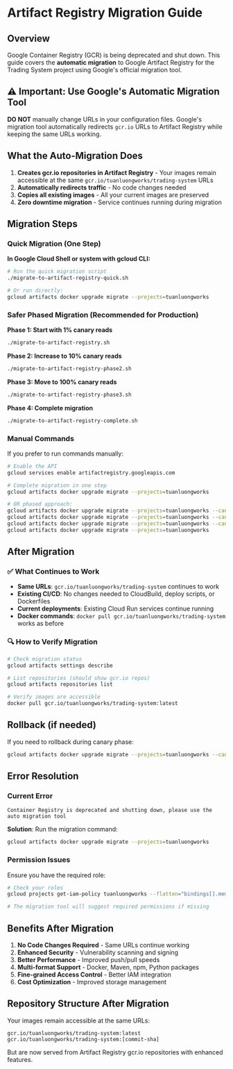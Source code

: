# Artifact Registry Migration Guide

## Overview
Google Container Registry (GCR) is being deprecated and shut down. This guide covers the **automatic migration** to Google Artifact Registry for the Trading System project using Google's official migration tool.

## ⚠️ Important: Use Google's Automatic Migration Tool

**DO NOT** manually change URLs in your configuration files. Google's migration tool automatically redirects `gcr.io` URLs to Artifact Registry while keeping the same URLs working.

## What the Auto-Migration Does

1. **Creates gcr.io repositories in Artifact Registry** - Your images remain accessible at the same `gcr.io/tuanluongworks/trading-system` URLs
2. **Automatically redirects traffic** - No code changes needed
3. **Copies all existing images** - All your current images are preserved
4. **Zero downtime migration** - Service continues running during migration

## Migration Steps

### Quick Migration (One Step)

**In Google Cloud Shell or system with gcloud CLI:**
```bash
# Run the quick migration script
./migrate-to-artifact-registry-quick.sh

# Or run directly:
gcloud artifacts docker upgrade migrate --projects=tuanluongworks
```

### Safer Phased Migration (Recommended for Production)

**Phase 1: Start with 1% canary reads**
```bash
./migrate-to-artifact-registry.sh
```

**Phase 2: Increase to 10% canary reads**
```bash
./migrate-to-artifact-registry-phase2.sh
```

**Phase 3: Move to 100% canary reads**
```bash
./migrate-to-artifact-registry-phase3.sh
```

**Phase 4: Complete migration**
```bash
./migrate-to-artifact-registry-complete.sh
```

### Manual Commands

If you prefer to run commands manually:

```bash
# Enable the API
gcloud services enable artifactregistry.googleapis.com

# Complete migration in one step
gcloud artifacts docker upgrade migrate --projects=tuanluongworks

# OR phased approach:
gcloud artifacts docker upgrade migrate --projects=tuanluongworks --canary-reads=1
gcloud artifacts docker upgrade migrate --projects=tuanluongworks --canary-reads=10  
gcloud artifacts docker upgrade migrate --projects=tuanluongworks --canary-reads=100
gcloud artifacts docker upgrade migrate --projects=tuanluongworks
```

## After Migration

### ✅ What Continues to Work
- **Same URLs**: `gcr.io/tuanluongworks/trading-system` continues to work
- **Existing CI/CD**: No changes needed to CloudBuild, deploy scripts, or Dockerfiles  
- **Current deployments**: Existing Cloud Run services continue running
- **Docker commands**: `docker pull gcr.io/tuanluongworks/trading-system` works as before

### 🔍 How to Verify Migration

```bash
# Check migration status
gcloud artifacts settings describe

# List repositories (should show gcr.io repos)
gcloud artifacts repositories list

# Verify images are accessible
docker pull gcr.io/tuanluongworks/trading-system:latest
```

## Rollback (if needed)

If you need to rollback during canary phase:
```bash
gcloud artifacts docker upgrade migrate --projects=tuanluongworks --canary-reads=0
```

## Error Resolution

### Current Error
```
Container Registry is deprecated and shutting down, please use the auto migration tool
```

**Solution**: Run the migration command:
```bash
gcloud artifacts docker upgrade migrate --projects=tuanluongworks
```

### Permission Issues
Ensure you have the required role:
```bash
# Check your roles
gcloud projects get-iam-policy tuanluongworks --flatten="bindings[].members" --filter="bindings.members:user:YOUR_EMAIL"

# The migration tool will suggest required permissions if missing
```

## Benefits After Migration

1. **No Code Changes Required** - Same URLs continue working
2. **Enhanced Security** - Vulnerability scanning and signing
3. **Better Performance** - Improved push/pull speeds  
4. **Multi-format Support** - Docker, Maven, npm, Python packages
5. **Fine-grained Access Control** - Better IAM integration
6. **Cost Optimization** - Improved storage management

## Repository Structure After Migration

Your images remain accessible at the same URLs:
```
gcr.io/tuanluongworks/trading-system:latest
gcr.io/tuanluongworks/trading-system:[commit-sha]
```

But are now served from Artifact Registry gcr.io repositories with enhanced features.

